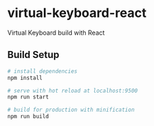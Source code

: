 # virtual-keyboard-react

Virtual Keyboard build with React

## Build Setup

```bash
# install dependencies
npm install

# serve with hot reload at localhost:9500
npm run start

# build for production with minification
npm run build

